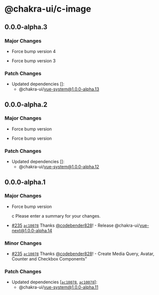 # @chakra-ui/c-image

## 0.0.0-alpha.3

### Major Changes

- Force bump version 4

* Force bump version 3

### Patch Changes

- Updated dependencies []:
  - @chakra-ui/vue-system@1.0.0-alpha.13

## 0.0.0-alpha.2

### Major Changes

- Force bump version

* Force bump version

### Patch Changes

- Updated dependencies []:
  - @chakra-ui/vue-system@1.0.0-alpha.12

## 0.0.0-alpha.1

### Major Changes

- Force bump version

  c Please enter a summary for your changes.

* [#235](https://github.com/chakra-ui/chakra-ui-vue-next/pull/235)
  [`ac10078`](https://github.com/chakra-ui/chakra-ui-vue-next/commit/ac100782efcfb13caf38a4d17008117169aff079)
  Thanks [@codebender828](https://github.com/codebender828)! - Release
  @chakra-ui/vue-next@1.0.0-alpha.14

### Minor Changes

- [#235](https://github.com/chakra-ui/chakra-ui-vue-next/pull/235)
  [`ac10078`](https://github.com/chakra-ui/chakra-ui-vue-next/commit/ac100782efcfb13caf38a4d17008117169aff079)
  Thanks [@codebender828](https://github.com/codebender828)! - Create Media
  Query, Avatar, Counter and Checkbox Components"

### Patch Changes

- Updated dependencies
  [[`ac10078`](https://github.com/chakra-ui/chakra-ui-vue-next/commit/ac100782efcfb13caf38a4d17008117169aff079),
  [`ac10078`](https://github.com/chakra-ui/chakra-ui-vue-next/commit/ac100782efcfb13caf38a4d17008117169aff079)]:
  - @chakra-ui/vue-system@1.0.0-alpha.11

